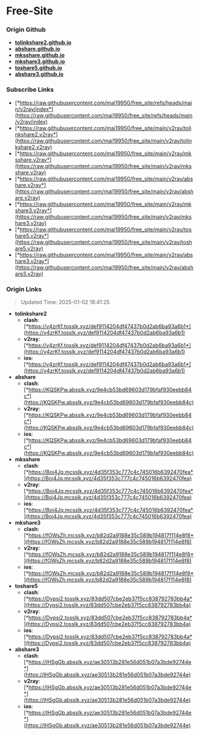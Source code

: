 # Free-Site

### Origin Github

- [**tolinkshare2.github.io**](https://github.com/tolinkshare2/tolinkshare2.github.io)
- [**abshare.github.io**](https://github.com/abshare/abshare.github.io)
- [**mksshare.github.io**](https://github.com/mksshare/mksshare.github.io)
- [**mkshare3.github.io**](https://github.com/mkshare3/mkshare3.github.io)
- [**toshare5.github.io**](https://github.com/toshare5/toshare5.github.io)
- [**abshare3.github.io**](https://github.com/abshare3/abshare3.github.io)

### Subscribe Links

- [*https://raw.githubusercontent.com/mai19950/free_site/refs/heads/main/v2ray/index*](https://raw.githubusercontent.com/mai19950/free_site/refs/heads/main/v2ray/index)
- [*https://raw.githubusercontent.com/mai19950/free_site/main/v2ray/tolinkshare2.v2ray*](https://raw.githubusercontent.com/mai19950/free_site/main/v2ray/tolinkshare2.v2ray)
- [*https://raw.githubusercontent.com/mai19950/free_site/main/v2ray/mksshare.v2ray*](https://raw.githubusercontent.com/mai19950/free_site/main/v2ray/mksshare.v2ray)
- [*https://raw.githubusercontent.com/mai19950/free_site/main/v2ray/abshare.v2ray*](https://raw.githubusercontent.com/mai19950/free_site/main/v2ray/abshare.v2ray)
- [*https://raw.githubusercontent.com/mai19950/free_site/main/v2ray/mkshare3.v2ray*](https://raw.githubusercontent.com/mai19950/free_site/main/v2ray/mkshare3.v2ray)
- [*https://raw.githubusercontent.com/mai19950/free_site/main/v2ray/toshare5.v2ray*](https://raw.githubusercontent.com/mai19950/free_site/main/v2ray/toshare5.v2ray)
- [*https://raw.githubusercontent.com/mai19950/free_site/main/v2ray/abshare3.v2ray*](https://raw.githubusercontent.com/mai19950/free_site/main/v2ray/abshare3.v2ray)

### Origin Links

> Updated Time: 2025-01-02 18:41:25

- **tolinkshare2**
  - **clash**: [*https://v4zrKf.tosslk.xyz/def9114204df47437b0d2ab6ba93a6b1*](https://v4zrKf.tosslk.xyz/def9114204df47437b0d2ab6ba93a6b1)
  - **v2ray**: [*https://v4zrKf.tosslk.xyz/def9114204df47437b0d2ab6ba93a6b1*](https://v4zrKf.tosslk.xyz/def9114204df47437b0d2ab6ba93a6b1)
  - **ios**: [*https://v4zrKf.tosslk.xyz/def9114204df47437b0d2ab6ba93a6b1*](https://v4zrKf.tosslk.xyz/def9114204df47437b0d2ab6ba93a6b1)
- **abshare**
  - **clash**: [*https://KQSKPw.absslk.xyz/9e4cb53bd69603d179bfaf930eebb84c*](https://KQSKPw.absslk.xyz/9e4cb53bd69603d179bfaf930eebb84c)
  - **v2ray**: [*https://KQSKPw.absslk.xyz/9e4cb53bd69603d179bfaf930eebb84c*](https://KQSKPw.absslk.xyz/9e4cb53bd69603d179bfaf930eebb84c)
  - **ios**: [*https://KQSKPw.absslk.xyz/9e4cb53bd69603d179bfaf930eebb84c*](https://KQSKPw.absslk.xyz/9e4cb53bd69603d179bfaf930eebb84c)
- **mksshare**
  - **clash**: [*https://Boi4Jq.mcsslk.xyz/4d35f353c777c4c745016b6392470fea*](https://Boi4Jq.mcsslk.xyz/4d35f353c777c4c745016b6392470fea)
  - **v2ray**: [*https://Boi4Jq.mcsslk.xyz/4d35f353c777c4c745016b6392470fea*](https://Boi4Jq.mcsslk.xyz/4d35f353c777c4c745016b6392470fea)
  - **ios**: [*https://Boi4Jq.mcsslk.xyz/4d35f353c777c4c745016b6392470fea*](https://Boi4Jq.mcsslk.xyz/4d35f353c777c4c745016b6392470fea)
- **mkshare3**
  - **clash**: [*https://fOWsZh.mcsslk.xyz/b82d2a9188e35c589b194817f114e8f8*](https://fOWsZh.mcsslk.xyz/b82d2a9188e35c589b194817f114e8f8)
  - **v2ray**: [*https://fOWsZh.mcsslk.xyz/b82d2a9188e35c589b194817f114e8f8*](https://fOWsZh.mcsslk.xyz/b82d2a9188e35c589b194817f114e8f8)
  - **ios**: [*https://fOWsZh.mcsslk.xyz/b82d2a9188e35c589b194817f114e8f8*](https://fOWsZh.mcsslk.xyz/b82d2a9188e35c589b194817f114e8f8)
- **toshare5**
  - **clash**: [*https://Dypsi2.tosslk.xyz/83dd507cbe2eb37f5cc838792783bb4a*](https://Dypsi2.tosslk.xyz/83dd507cbe2eb37f5cc838792783bb4a)
  - **v2ray**: [*https://Dypsi2.tosslk.xyz/83dd507cbe2eb37f5cc838792783bb4a*](https://Dypsi2.tosslk.xyz/83dd507cbe2eb37f5cc838792783bb4a)
  - **ios**: [*https://Dypsi2.tosslk.xyz/83dd507cbe2eb37f5cc838792783bb4a*](https://Dypsi2.tosslk.xyz/83dd507cbe2eb37f5cc838792783bb4a)
- **abshare3**
  - **clash**: [*https://IHSgGb.absslk.xyz/ae30513b281e56d051b07a3bde92744e*](https://IHSgGb.absslk.xyz/ae30513b281e56d051b07a3bde92744e)
  - **v2ray**: [*https://IHSgGb.absslk.xyz/ae30513b281e56d051b07a3bde92744e*](https://IHSgGb.absslk.xyz/ae30513b281e56d051b07a3bde92744e)
  - **ios**: [*https://IHSgGb.absslk.xyz/ae30513b281e56d051b07a3bde92744e*](https://IHSgGb.absslk.xyz/ae30513b281e56d051b07a3bde92744e)
